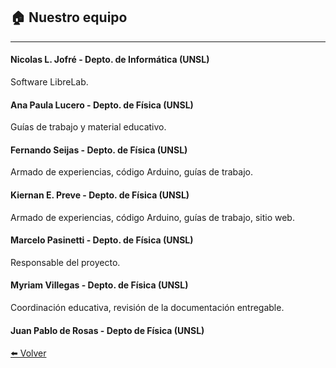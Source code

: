 ## 🏠️ Nuestro equipo

---

#### Nicolas L. Jofré    - Depto. de Informática (UNSL)
Software LibreLab.


#### Ana Paula Lucero    - Depto. de Física (UNSL)

Guías de trabajo y material educativo.


#### Fernando Seijas    - Depto. de Física (UNSL)

Armado de experiencias, código Arduino, guías de trabajo.

#### Kiernan E. Preve    - Depto. de Física (UNSL)

Armado de experiencias, código Arduino, guías de trabajo, sitio web.

#### Marcelo Pasinetti    - Depto. de Física (UNSL)

Responsable del proyecto.

#### Myriam Villegas    - Depto. de Física (UNSL)

Coordinación educativa, revisión de la documentación entregable.

#### Juan Pablo de Rosas    - Depto de Física (UNSL)





[⬅️ Volver](./)
